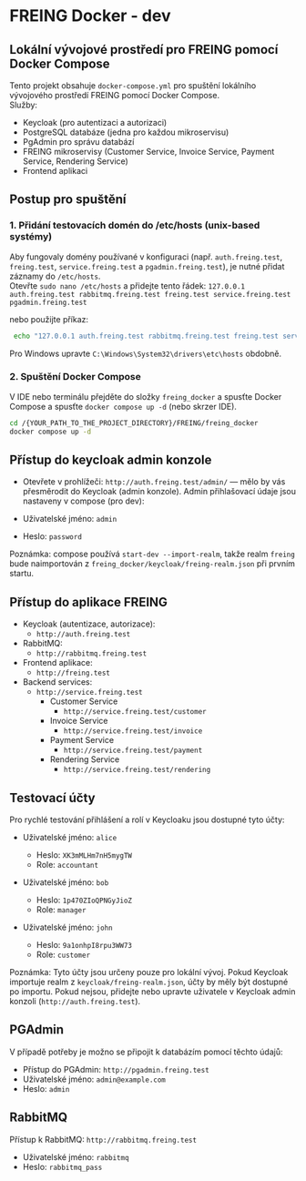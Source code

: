# FREING Docker - dev

## Lokální vývojové prostředí pro FREING pomocí Docker Compose
Tento projekt obsahuje `docker-compose.yml` pro spuštění lokálního vývojového prostředí FREING pomocí Docker Compose.  
Služby:  
- Keycloak (pro autentizaci a autorizaci)
- PostgreSQL databáze (jedna pro každou mikroservisu)
- PgAdmin pro správu databází
- FREING mikroservisy (Customer Service, Invoice Service, Payment Service, Rendering Service)
- Frontend aplikaci

## Postup pro spuštění
### 1. Přidání testovacích domén do /etc/hosts (unix-based systémy)
Aby fungovaly domény používané v konfiguraci (např. `auth.freing.test`, `freing.test`, `service.freing.test` a `pgadmin.freing.test`), je nutné přidat záznamy do `/etc/hosts`.  
Otevřte `sudo nano /etc/hosts` a přidejte tento řádek: `127.0.0.1 auth.freing.test rabbitmq.freing.test freing.test service.freing.test pgadmin.freing.test`  

nebo použijte příkaz:
```bash
 echo "127.0.0.1 auth.freing.test rabbitmq.freing.test freing.test service.freing.test pgadmin.freing.test" >> /etc/hosts
```
Pro Windows upravte `C:\Windows\System32\drivers\etc\hosts` obdobně.


### 2. Spuštění Docker Compose

V IDE nebo terminálu přejděte do složky `freing_docker` a spusťte Docker Compose a spusťte `docker compose up -d` (nebo skrzer IDE).

```bash
cd /{YOUR_PATH_TO_THE_PROJECT_DIRECTORY}/FREING/freing_docker
docker compose up -d
```

## Přístup do keycloak admin konzole
- Otevřete v prohlížeči: `http://auth.freing.test/admin/` — mělo by vás přesměrodit do Keycloak (admin konzole). Admin přihlašovací údaje jsou nastaveny v compose (pro dev):

- Uživatelské jméno: `admin`
- Heslo: `password`

Poznámka: compose používá `start-dev --import-realm`, takže realm `freing` bude naimportován z `freing_docker/keycloak/freing-realm.json` při prvním startu.

## Přístup do aplikace FREING

- Keycloak (autentizace, autorizace):
  - `http://auth.freing.test`
- RabbitMQ:
  - `http://rabbitmq.freing.test` 
- Frontend aplikace:
  - `http://freing.test`
- Backend services:
  - `http://service.freing.test`
    - Customer Service
      - `http://service.freing.test/customer`
    - Invoice Service
      - `http://service.freing.test/invoice`
    - Payment Service
      - `http://service.freing.test/payment`
    - Rendering Service
      - `http://service.freing.test/rendering`


## Testovací účty

Pro rychlé testování přihlášení a rolí v Keycloaku jsou dostupné tyto účty:

- Uživatelské jméno: `alice`
  - Heslo: `XK3mMLHm7nH5mygTW`
  - Role: `accountant`

- Uživatelské jméno: `bob`
  - Heslo: `1p470ZIoQPNGyJioZ`
  - Role: `manager`

- Uživatelské jméno: `john`
  - Heslo: `9a1onhpI8rpu3WW73`
  - Role: `customer`

Poznámka: Tyto účty jsou určeny pouze pro lokální vývoj. Pokud Keycloak importuje realm z `keycloak/freing-realm.json`, účty by měly být dostupné po importu. Pokud nejsou, přidejte nebo upravte uživatele v Keycloak admin konzoli (`http://auth.freing.test`).


## PGAdmin
V případě potřeby je možno se připojit k databázím pomocí těchto údajů:
- Přístup do PGAdmin: `http://pgadmin.freing.test`
- Uživatelské jméno: `admin@example.com`
- Heslo: `admin`

## RabbitMQ
Přístup k RabbitMQ: `http://rabbitmq.freing.test`
- Uživatelské jméno: `rabbitmq`
- Heslo: `rabbitmq_pass`
